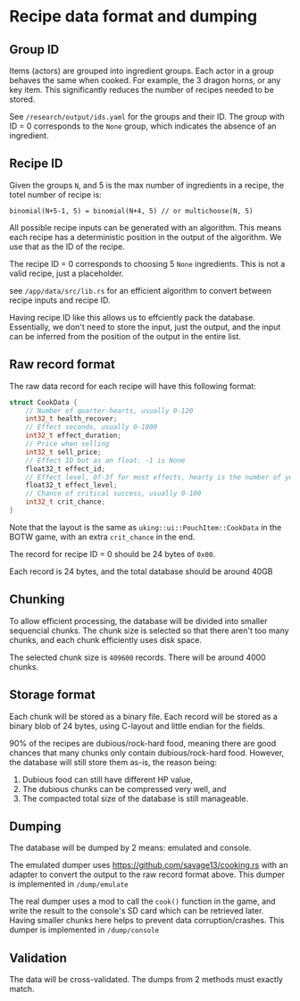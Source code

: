 # Recipe data format and dumping

## Group ID
Items (actors) are grouped into ingredient groups. Each actor in a group
behaves the same when cooked. For example, the 3 dragon horns, or any key item.
This significantly reduces the number of recipes needed to be stored.

See `/research/output/ids.yaml` for the groups and their ID.
The group with ID = 0 corresponds to the `None` group, which indicates
the absence of an ingredient.

## Recipe ID
Given the groups `N`, and 5 is the max number of ingredients in a recipe,
the totel number of recipe is:
```
binomial(N+5-1, 5) = binomial(N+4, 5) // or multichoose(N, 5)
```
All possible recipe inputs can be generated with an algorithm. This means
each recipe has a deterministic position in the output of the algorithm.
We use that as the ID of the recipe.

The recipe ID = 0 corresponds to choosing 5 `None` ingredients. 
This is not a valid recipe, just a placeholder.

see `/app/data/src/lib.rs` for an efficient algorithm to convert between
recipe inputs and recipe ID.

Having recipe ID like this allows us to effciently pack the database.
Essentially, we don't need to store the input, just the output, and the
input can be inferred from the position of the output in the entire list.

## Raw record format
The raw data record for each recipe will have this following format:
```c
struct CookData {
    // Number of quarter-hearts, usually 0-120
    int32_t health_recover;
    // Effect seconds, usually 0-1800
    int32_t effect_duration;
    // Price when selling
    int32_t sell_price;
    // Effect ID but as an float. -1 is None
    float32_t effect_id;
    // Effect level, 0f-3f for most effects, hearty is the number of yellow hearts
    float32_t effect_level;
    // Chance of critical success, usually 0-100
    int32_t crit_chance;
}
```
Note that the layout is the same as `uking::ui::PouchItem::CookData` in
the BOTW game, with an extra `crit_chance` in the end.

The record for recipe ID = 0 should be 24 bytes of `0x00`.

Each record is 24 bytes, and the total database should be around 40GB

## Chunking
To allow efficient processing, the database will be divided into smaller
sequencial chunks. The chunk size is selected so that there aren't too many
chunks, and each chunk efficiently uses disk space.

The selected chunk size is `409600` records. There will be around 4000 chunks.

## Storage format
Each chunk will be stored as a binary file. Each record will be stored as 
a binary blob of 24 bytes, using C-layout and little endian for the fields.

90% of the recipes are dubious/rock-hard food, meaning there are good chances
that many chunks only contain dubious/rock-hard food. However, the database will
still store them as-is, the reason being:
1. Dubious food can still have different HP value,
2. The dubious chunks can be compressed very well, and
3. The compacted total size of the database is still manageable.

## Dumping
The database will be dumped by 2 means: emulated and console.

The emulated dumper uses https://github.com/savage13/cooking.rs with
an adapter to convert the output to the raw record format above.
This dumper is implemented in `/dump/emulate`

The real dumper uses a mod to call the `cook()` function in the game,
and write the result to the console's SD card which can be retrieved later.
Having smaller chunks here helps to prevent data corruption/crashes.
This dumper is implemented in `/dump/console`

## Validation
The data will be cross-validated. The dumps from 2 methods must exactly match.
